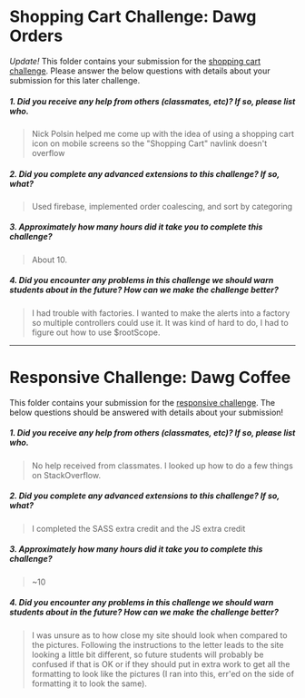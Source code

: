 # Shopping Cart Challenge: Dawg Orders

*Update!* This folder contains your submission for the [shopping cart challenge](http://info343-joelross.rhcloud.com/challenges/cart). Please answer the below questions with details about your submission for this later challenge.

##### 1. Did you receive any help from others (classmates, etc)? If so, please list who. #####
> Nick Polsin helped me come up with the idea of using a shopping cart icon on mobile screens so the "Shopping Cart" navlink doesn't overflow

##### 2. Did you complete any advanced extensions to this challenge? If so, what? #####
> Used firebase, implemented order coalescing, and sort by categoring

##### 3. Approximately how many hours did it take you to complete this challenge? #####
> About 10.

##### 4. Did you encounter any problems in this challenge we should warn students about in the future? How can we make the challenge better? #####
> I had trouble with factories. I wanted to make the alerts into a factory so multiple controllers could use it. It was kind of hard to do, I had to figure out how to use $rootScope.




***

# Responsive Challenge: Dawg Coffee

This folder contains your submission for the [responsive challenge](http://info343-joelross.rhcloud.com/challenges/responsive). The below questions should be answered with details about your submission!


##### 1. Did you receive any help from others (classmates, etc)? If so, please list who. #####
> No help received from classmates. I looked up how to do a few things on StackOverflow.

##### 2. Did you complete any advanced extensions to this challenge? If so, what? #####
> I completed the SASS extra credit and the JS extra credit

##### 3. Approximately how many hours did it take you to complete this challenge? #####
> ~10

##### 4. Did you encounter any problems in this challenge we should warn students about in the future? How can we make the challenge better? #####
> I was unsure as to how close my site should look when compared to the pictures. Following the instructions to the letter leads to the site looking a little bit different, so future students will probably be confused if that is OK or if they should put in extra work to get all the formatting to look like the pictures (I ran into this, err'ed on the side of formatting it to look the same).

